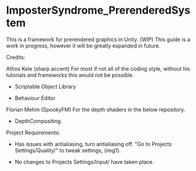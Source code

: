 # ImposterSyndrome_PrerenderedSystem
This is a framework for prerendered graphics in Unity. (WIP)
This guide is a work in progress, however it will be greatly expanded in future.

Credits:

Athos Kele (sharp accent) For most if not all of the coding style, without his tutorials and frameworks this would not be possible.

 - Scriptable Object Library

 - Behaviour Editor
 
Florian Mehm (SpookyFM) For the depth shaders in the below repository. 

 - DepthCompositing.

Project Requirements:

 - Has issues with antialiasing, turn antialiasing off. "Go to Projects Settings/Quality/" to tweak settings, (img1).
 
 - No changes to Projects Settings/Input/ have taken place.
